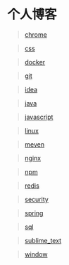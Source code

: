 # 个人博客

>[chrome](https://github.com/zjutwyj/blog/blob/master/chrome.md)

>[css](https://github.com/zjutwyj/blog/blob/master/css.md)

>[docker](https://github.com/zjutwyj/blog/blob/master/docker.md)

>[git](https://github.com/zjutwyj/blog/blob/master/Git.md)

>[idea](https://github.com/zjutwyj/blog/blob/master/idea.md)

>[java](https://github.com/zjutwyj/blog/blob/master/Java.md)

>[javascript](https://github.com/zjutwyj/blog/blob/master/javascript.md)

>[linux](https://github.com/zjutwyj/blog/blob/master/Linux.md)

>[meven](https://github.com/zjutwyj/blog/blob/master/meven.md)

>[nginx](https://github.com/zjutwyj/blog/blob/master/nginx.md)

>[npm](https://github.com/zjutwyj/blog/blob/master/npm.md)

>[redis](https://github.com/zjutwyj/blog/blob/master/redis.md)

>[security](https://github.com/zjutwyj/blog/blob/master/security.md)

>[spring](https://github.com/zjutwyj/blog/blob/master/spring.md)

>[sql](https://github.com/zjutwyj/blog/blob/master/sql.md)

>[sublime_text](https://github.com/zjutwyj/blog/blob/master/sublime_text.md)

>[window](https://github.com/zjutwyj/blog/blob/master/window.md)



